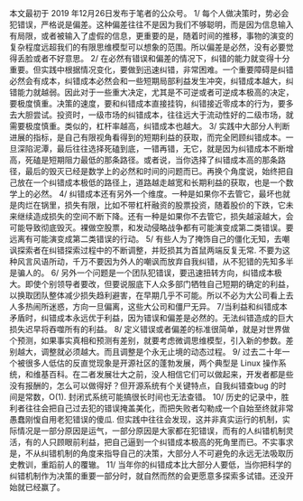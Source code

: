 本文最初于 2019 年12月26日发布于笔者的公众号。
1/ 每个人做决策时，势必会犯错误，严格说是偏差。这种偏差往往不是因为我们不够聪明，而是因为信息输入有局限，或者被输入了虚假的信息，更重要的是，随着时间的推移，事物的演变的复杂程度远超我们的有限思维模型可以想象的范围。所以偏差是必然，没有必要觉得丢脸或者不好意思。
2/ 在必然有错误和偏差的情况下，纠错的能力就变得十分重要。但实践中根据情况变化，要做到迅速纠错，非常困难。一个重要障碍是纠错必然会有成本，纠错成本必然会和一些短期局部利益发生冲突，纠错成本越大，纠错能力就越弱。因此对于一些重大决定，尤其是不可逆或者可逆成本极高的决定，要极度慎重。决策的速度，要和纠错成本直接挂钩，纠错接近零成本的行为，要多去大胆尝试。投资时，一级市场的纠错成本，往往远大于流动性好的二级市场，就需要极度慎重。类似的，杠杆率越高，纠错成本也越大。
3/ 实践中大部分人判断进展的指标，是自己有限视角看得到的短期利益的获取，而完全罔顾纠错成本。一旦深陷泥潭，最后往往选择死磕到底，一错再错，无它，就是因为纠错成本不断增高，死磕是短期阻力最低的那条路径。或者说，当你选择了纠错成本高的那条路径，最后的毁灭已经是数学上的必然和时间的问题而已。再换个角度说，始终把自己放在一个纠错成本极低的路径上，道路越走越宽和长期利益的获取，也是一个数学上的必然。
4/ 纠错成本还有另外一个维度。一种是如果你不去管它，最坏也就是肉烂在锅里，损失有限，比如不带杠杆融资的股票投资，随着股价的下跌，它未来继续造成损失的空间不断下降。还有一种是如果你不去管它，损失越滚越大，会可能导致彻底毁灭。裸做空股票，和发动侵略战争都有可能演变成第二类错误。要远离有可能演变成第二类错误的行动。
5/ 有些人为了掩饰自己的僵化无知，去嘲讽探索者在纠错探索过程中的不断调整，并贬损其为首鼠两端反复无常. 不要为这种风言风语所动，千万不要因为外人的嘲讽而放弃自我纠错，从不犯错的先知多半是骗人的。
6/ 另外一个问题是一个团队犯错误，要迅速扭转方向，纠错成本极大。即使个别领导者要改，但要说服底下人众多部门牺牲自己短期的确定的利益，以换取团队整体减少损失趋利避害，在早期几乎不可能。所以不必为大公司看上去人多热闹所迷惑，方向一旦偏离，这些大公司和僵尸无异。
7/当利益和纠错成本矛盾时，纠错成本永远优于利益，因为错误和偏差是必然的。无法纠错造成的巨大损失迟早将吞噬所有的利益。
8/ 定义错误或者偏差的标准很简单，就是对世界做个预测，如果事实真相和预测有差别，就要考虑微调思维模型，引入新的参数。差别越大，调整就必须越大。而且调整是个永无止境的动态过程。
9/ 过去二十年一个被很多人低估的反直觉现象是开源社区的蓬勃发展，两个典型是 Linux 操作系统，和维基百科。在二者发展壮大之前，没人相信它们可以做起来，开发者都是些没有报酬的，怎么可以做得好？但开源系统有个关键特点，自我纠错查bug 的时间是常数，O(1). 封闭式系统可能搞很长时间也无法查错。
10/ 历史的记录中，胜利者往往会把自己过去犯的错误掩盖美化，而把失败者勾勒成一个自始至终就非常愚蠢刚愎自用老犯错误的傻瓜. 但实践中往往会发现，这并非真实运行的机制，实际情况是一部分原因是运气，一部分原因是大家都在犯错误，而有的人纠错机制灵活，有的人只顾眼前利益，把自己逼到一个纠错成本极高的死角里而已。不实事求是，不从纠错机制的角度来指导自己的决策，大部分人不可避免的永远无法吸取历史教训，重蹈前人的覆辙。
11/ 当年你的纠错成本比大部分人要低，当你把科学的纠错机制作为决策的重要一部分时，就自然而然的会更愿意多探索多试错。还没开始就已经赢了。
